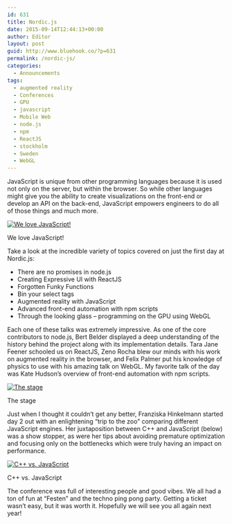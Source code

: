 ```yaml
---
id: 631
title: Nordic.js
date: 2015-09-14T12:44:13+00:00
author: Editor
layout: post
guid: http://www.bluehook.co/?p=631
permalink: /nordic-js/
categories:
  - Announcements
tags:
  - augmented reality
  - Conferences
  - GPU
  - javascript
  - Mobile Web
  - node.js
  - npm
  - ReactJS
  - stockholm
  - Sweden
  - WebGL
---
```

JavaScript is unique from other programming languages because it is used not only on the server, but within the browser. So while other languages might give you the ability to create visualizations on the front-end or develop an API on the back-end, JavaScript empowers engineers to do all of those things and much more.

<div id="attachment_635" style="width: 310px" class="wp-caption aligncenter">
  <a href="/assets/images/bluehook/2015/09/thumb_IMG_2367_1024.jpg"><img class="size-medium wp-image-635" src="/assets/images/bluehook/2015/09/thumb_IMG_2367_1024-300x225.jpg" alt="We love JavaScript!" width="300" height="225" srcset="http://www.bluehook.co/wp-content/uploads/2015/09/thumb_IMG_2367_1024-300x225.jpg 300w, http://www.bluehook.co/wp-content/uploads/2015/09/thumb_IMG_2367_1024.jpg 1024w" sizes="(max-width: 300px) 100vw, 300px" /></a>

  <p class="wp-caption-text">
    We love JavaScript!
  </p>
</div>

Take a look at the incredible variety of topics covered on just the first day at Nordic.js:

  * There are no promises in node.js
  * Creating Expressive UI with ReactJS
  * Forgotten Funky Functions
  * Bin your select tags
  * Augmented reality with JavaScript
  * Advanced front-end automation with npm scripts
  * Through the looking glass &#8211; programming on the GPU using WebGL

Each one of these talks was extremely impressive. As one of the core contributors to node.js, Bert Belder displayed a deep understanding of the history behind the project along with its implementation details. Tara Jane Feener schooled us on ReactJS, Zeno Rocha blew our minds with his work on augmented reality in the browser, and Felix Palmer put his knowledge of physics to use with his amazing talk on WebGL. My favorite talk of the day was Kate Hudson&#8217;s overview of front-end automation with npm scripts.

<div id="attachment_638" style="width: 310px" class="wp-caption aligncenter">
  <a href="/assets/images/bluehook/2015/09/thumb_IMG_2370_1024.jpg"><img class="size-medium wp-image-638" src="/assets/images/bluehook/2015/09/thumb_IMG_2370_1024-300x225.jpg" alt="The stage" width="300" height="225" srcset="http://www.bluehook.co/wp-content/uploads/2015/09/thumb_IMG_2370_1024-300x225.jpg 300w, http://www.bluehook.co/wp-content/uploads/2015/09/thumb_IMG_2370_1024.jpg 1024w" sizes="(max-width: 300px) 100vw, 300px"/></a>

  <p class="wp-caption-text">
    The stage
  </p>
</div>

Just when I thought it couldn&#8217;t get any better, Franziska Hinkelmann started day 2 out with an enlightening &#8220;trip to the zoo&#8221; comparing different JavaScript engines. Her juxtaposition between C++ and JavaScript (below) was a show stopper, as were her tips about avoiding premature optimization and focusing only on the bottlenecks which were truly having an impact on performance.

<div id="attachment_637" style="width: 310px" class="wp-caption aligncenter">
  <a href="/assets/images/bluehook/2015/09/thumb_IMG_2369_1024.jpg"><img class="size-medium wp-image-637" src="/assets/images/bluehook/2015/09/thumb_IMG_2369_1024-300x225.jpg" alt="C++ vs. JavaScript" width="300" height="225" srcset="http://www.bluehook.co/wp-content/uploads/2015/09/thumb_IMG_2369_1024-300x225.jpg 300w, http://www.bluehook.co/wp-content/uploads/2015/09/thumb_IMG_2369_1024.jpg 1024w" sizes="(max-width: 300px) 100vw, 300px"/></a>

  <p class="wp-caption-text">
    C++ vs. JavaScript
  </p>
</div>

The conference was full of interesting people and good vibes. We all had a ton of fun at &#8220;Festen&#8221; and the techno ping pong party. Getting a ticket wasn&#8217;t easy, but it was worth it. Hopefully we will see you all again next year!
